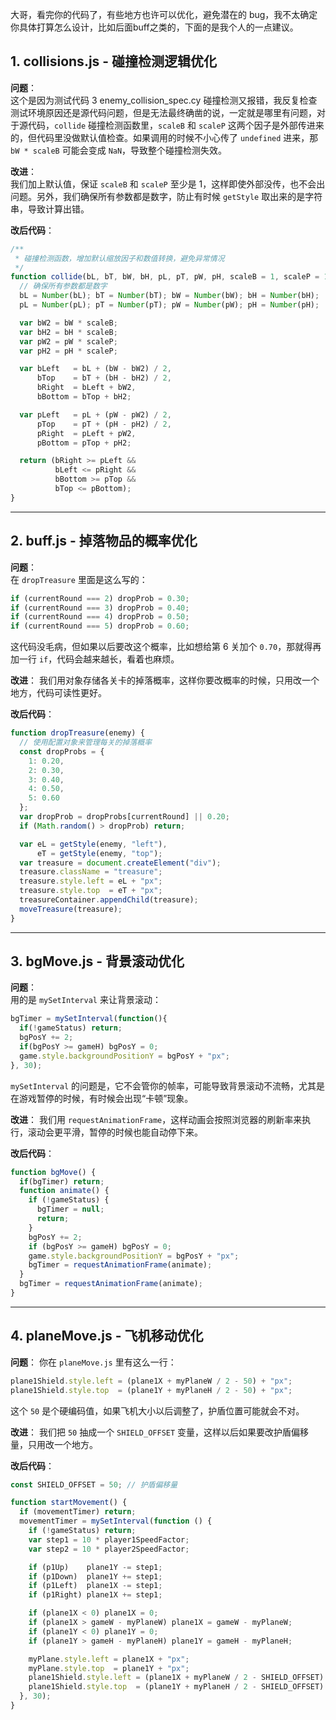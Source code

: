 大哥，看完你的代码了，有些地方也许可以优化，避免潜在的 bug，我不太确定你具体打算怎么设计，比如后面buff之类的，下面的是我个人的一点建议。

## 1. **collisions.js - 碰撞检测逻辑优化**
**问题**：  
这个是因为测试代码 3 enemy_collision_spec.cy 碰撞检测又报错，我反复检查测试环境原因还是源代码问题，但是无法最终确凿的说，一定就是哪里有问题，对于源代码，`collide` 碰撞检测函数里，`scaleB` 和 `scaleP` 这两个因子是外部传进来的，但代码里没做默认值检查。如果调用的时候不小心传了 `undefined` 进来，那 `bW * scaleB` 可能会变成 `NaN`，导致整个碰撞检测失效。  

**改进**：  
我们加上默认值，保证 `scaleB` 和 `scaleP` 至少是 1，这样即使外部没传，也不会出问题。另外，我们确保所有参数都是数字，防止有时候 `getStyle` 取出来的是字符串，导致计算出错。  

**改后代码**：
```js
/**
 * 碰撞检测函数，增加默认缩放因子和数值转换，避免异常情况
 */
function collide(bL, bT, bW, bH, pL, pT, pW, pH, scaleB = 1, scaleP = 1) {
  // 确保所有参数都是数字
  bL = Number(bL); bT = Number(bT); bW = Number(bW); bH = Number(bH);
  pL = Number(pL); pT = Number(pT); pW = Number(pW); pH = Number(pH);

  var bW2 = bW * scaleB;
  var bH2 = bH * scaleB;
  var pW2 = pW * scaleP;
  var pH2 = pH * scaleP;

  var bLeft   = bL + (bW - bW2) / 2,
      bTop    = bT + (bH - bH2) / 2,
      bRight  = bLeft + bW2,
      bBottom = bTop + bH2;

  var pLeft   = pL + (pW - pW2) / 2,
      pTop    = pT + (pH - pH2) / 2,
      pRight  = pLeft + pW2,
      pBottom = pTop + pH2;

  return (bRight >= pLeft &&
          bLeft <= pRight &&
          bBottom >= pTop &&
          bTop <= pBottom);
}
```
---
## 2. **buff.js - 掉落物品的概率优化**
**问题**：  
在 `dropTreasure` 里面是这么写的：
```js
if (currentRound === 2) dropProb = 0.30;
if (currentRound === 3) dropProb = 0.40;
if (currentRound === 4) dropProb = 0.50;
if (currentRound === 5) dropProb = 0.60;
```
这代码没毛病，但如果以后要改这个概率，比如想给第 6 关加个 `0.70`，那就得再加一行 `if`，代码会越来越长，看着也麻烦。

**改进**：
我们用对象存储各关卡的掉落概率，这样你要改概率的时候，只用改一个地方，代码可读性更好。

**改后代码**：
```js
function dropTreasure(enemy) {
  // 使用配置对象来管理每关的掉落概率
  const dropProbs = {
    1: 0.20,
    2: 0.30,
    3: 0.40,
    4: 0.50,
    5: 0.60
  };
  var dropProb = dropProbs[currentRound] || 0.20;
  if (Math.random() > dropProb) return;

  var eL = getStyle(enemy, "left"),
      eT = getStyle(enemy, "top");
  var treasure = document.createElement("div");
  treasure.className = "treasure";
  treasure.style.left = eL + "px";
  treasure.style.top  = eT + "px";
  treasureContainer.appendChild(treasure);
  moveTreasure(treasure);
}
```

---
## 3. **bgMove.js - 背景滚动优化**
**问题**：  
用的是 `mySetInterval` 来让背景滚动：
```js
bgTimer = mySetInterval(function(){
  if(!gameStatus) return;
  bgPosY += 2;
  if(bgPosY >= gameH) bgPosY = 0;
  game.style.backgroundPositionY = bgPosY + "px";
}, 30);
```
`mySetInterval` 的问题是，它不会管你的帧率，可能导致背景滚动不流畅，尤其是在游戏暂停的时候，有时候会出现“卡顿”现象。

**改进**：
我们用 `requestAnimationFrame`，这样动画会按照浏览器的刷新率来执行，滚动会更平滑，暂停的时候也能自动停下来。

**改后代码**：
```js
function bgMove() {
  if(bgTimer) return;
  function animate() {
    if (!gameStatus) {
      bgTimer = null;
      return;
    }
    bgPosY += 2;
    if (bgPosY >= gameH) bgPosY = 0;
    game.style.backgroundPositionY = bgPosY + "px";
    bgTimer = requestAnimationFrame(animate);
  }
  bgTimer = requestAnimationFrame(animate);
}
```
---
## 4. **planeMove.js - 飞机移动优化**
**问题**：
你在 `planeMove.js` 里有这么一行：
```js
plane1Shield.style.left = (plane1X + myPlaneW / 2 - 50) + "px";
plane1Shield.style.top  = (plane1Y + myPlaneH / 2 - 50) + "px";
```
这个 `50` 是个硬编码值，如果飞机大小以后调整了，护盾位置可能就会不对。

**改进**：
我们把 `50` 抽成一个 `SHIELD_OFFSET` 变量，这样以后如果要改护盾偏移量，只用改一个地方。

**改后代码**：
```js
const SHIELD_OFFSET = 50; // 护盾偏移量

function startMovement() {
  if (movementTimer) return;
  movementTimer = mySetInterval(function () {
    if (!gameStatus) return;
    var step1 = 10 * player1SpeedFactor;
    var step2 = 10 * player2SpeedFactor;

    if (p1Up)    plane1Y -= step1;
    if (p1Down)  plane1Y += step1;
    if (p1Left)  plane1X -= step1;
    if (p1Right) plane1X += step1;

    if (plane1X < 0) plane1X = 0;
    if (plane1X > gameW - myPlaneW) plane1X = gameW - myPlaneW;
    if (plane1Y < 0) plane1Y = 0;
    if (plane1Y > gameH - myPlaneH) plane1Y = gameH - myPlaneH;

    myPlane.style.left = plane1X + "px";
    myPlane.style.top  = plane1Y + "px";
    plane1Shield.style.left = (plane1X + myPlaneW / 2 - SHIELD_OFFSET) + "px";
    plane1Shield.style.top  = (plane1Y + myPlaneH / 2 - SHIELD_OFFSET) + "px";
  }, 30);
}
```
